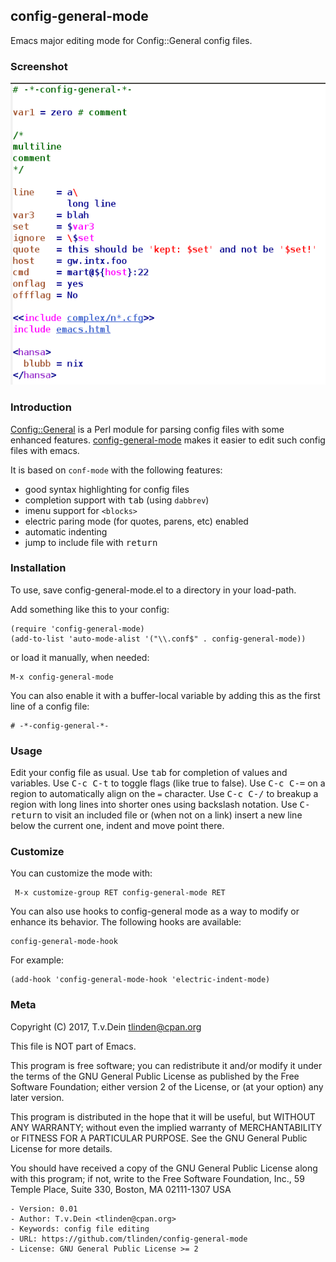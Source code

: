 ## config-general-mode

Emacs major editing mode for Config::General config files.

### Screenshot

![demo](https://raw.githubusercontent.com/TLINDEN/config-general-mode/master/config-general-screenshot.png)

### Introduction

[Config::General](http://search.cpan.org/dist/Config-General/)   is  a
Perl   module   for   parsing   config  files   with   some   enhanced
features. [config-general-mode](https://github.com/TLINDEN/config-general-mode)
makes it easier to edit such config files with emacs.

It is based on `conf-mode` with the following features:

- good syntax highlighting for config files
- completion support with <kbd>tab</kbd> (using `dabbrev`)
- imenu support for `<blocks>`
- electric paring mode (for quotes, parens, etc) enabled
- automatic indenting
- jump to include file with <kbd>return</kbd>

### Installation

To use, save config-general-mode.el to a directory in your load-path.

Add something like this to your config:

    (require 'config-general-mode)
    (add-to-list 'auto-mode-alist '("\\.conf$" . config-general-mode))

or load it manually, when needed:

    M-x config-general-mode
    
You can also enable it with  a buffer-local variable by adding this as
the first line of a config file:

    # -*-config-general-*-

### Usage

Edit your config  file as usual. Use <kbd>tab</kbd>  for completion of
values and  variables. Use  <kbd>C-c C-t</kbd>  to toggle  flags (like
true to  false). Use <kbd>C-c  C-=</kbd> on a region  to automatically
align on the `=` character. Use <kbd>C-c C-/</kbd> to breakup a region
with  long lines  into  shorter ones  using  backslash notation.   Use
<kbd>C-return</kbd> to visit an included file  or (when not on a link)
insert a new line below the current one, indent and move point there.

### Customize

You can customize the mode with:

     M-x customize-group RET config-general-mode RET

You can also use hooks to config-general  mode as a way to modify or enhance
its behavior.  The following hooks are available:

    config-general-mode-hook
    
For example:

    (add-hook 'config-general-mode-hook 'electric-indent-mode)

### Meta


Copyright (C) 2017, T.v.Dein <tlinden@cpan.org>

This file is NOT part of Emacs.

This  program is  free  software; you  can  redistribute it  and/or
modify it  under the  terms of  the GNU  General Public  License as
published by the Free Software  Foundation; either version 2 of the
License, or (at your option) any later version.

This program is distributed in the hope that it will be useful, but
WITHOUT  ANY  WARRANTY;  without   even  the  implied  warranty  of
MERCHANTABILITY or FITNESS  FOR A PARTICULAR PURPOSE.   See the GNU
General Public License for more details.

You should have  received a copy of the GNU  General Public License
along  with  this program;  if  not,  write  to the  Free  Software
Foundation, Inc., 59 Temple Place, Suite 330, Boston, MA 02111-1307
USA

    - Version: 0.01
    - Author: T.v.Dein <tlinden@cpan.org>
    - Keywords: config file editing
    - URL: https://github.com/tlinden/config-general-mode
    - License: GNU General Public License >= 2
